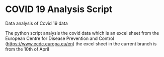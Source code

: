 # COVID 19 Analysis Script
Data analysis of Covid 19 data

The python script analysis the covid data which is an excel sheet from the European Centre for Disease Prevention and Control (https://www.ecdc.europa.eu/en) the excel sheet in the current branch is from the 10th of April
